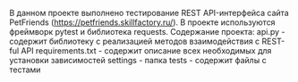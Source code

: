 В данном проекте выполнено тестирование REST API-интерфейса сайта PetFriends (https://petfriends.skillfactory.ru/).
В проекте используются фреймворк pytest и библиотека requests.
Содержание проекта:
api.py - содержит библиотеку с реализацией методов взаимодействия с REST-ful API
requirements.txt - содержит описание всех необходимых для установки зависимостей
settings - 
папка tests - содержит файлы с тестами
